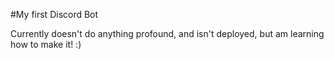 #My first Discord Bot

Currently doesn't do anything profound, and isn't deployed, but am learning how to make it! :)